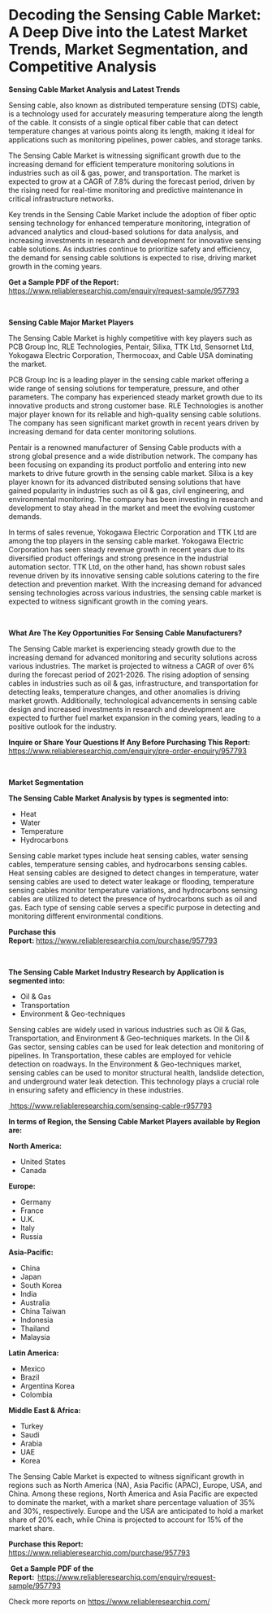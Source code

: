 <p><h1>Decoding the Sensing Cable Market: A Deep Dive into the Latest Market Trends, Market Segmentation, and Competitive Analysis</h1></p><p><strong>Sensing Cable Market Analysis and Latest Trends</strong></p>
<p><p>Sensing cable, also known as distributed temperature sensing (DTS) cable, is a technology used for accurately measuring temperature along the length of the cable. It consists of a single optical fiber cable that can detect temperature changes at various points along its length, making it ideal for applications such as monitoring pipelines, power cables, and storage tanks.</p><p>The Sensing Cable Market is witnessing significant growth due to the increasing demand for efficient temperature monitoring solutions in industries such as oil & gas, power, and transportation. The market is expected to grow at a CAGR of 7.8% during the forecast period, driven by the rising need for real-time monitoring and predictive maintenance in critical infrastructure networks.</p><p>Key trends in the Sensing Cable Market include the adoption of fiber optic sensing technology for enhanced temperature monitoring, integration of advanced analytics and cloud-based solutions for data analysis, and increasing investments in research and development for innovative sensing cable solutions. As industries continue to prioritize safety and efficiency, the demand for sensing cable solutions is expected to rise, driving market growth in the coming years.</p></p>
<p><strong>Get a Sample PDF of the Report:&nbsp;</strong> <a href="https://www.reliableresearchiq.com/enquiry/request-sample/957793">https://www.reliableresearchiq.com/enquiry/request-sample/957793</a></p>
<p>&nbsp;</p>
<p><strong>Sensing Cable Major Market Players</strong></p>
<p><p>The Sensing Cable Market is highly competitive with key players such as PCB Group Inc, RLE Technologies, Pentair, Silixa, TTK Ltd, Sensornet Ltd, Yokogawa Electric Corporation, Thermocoax, and Cable USA dominating the market. </p><p>PCB Group Inc is a leading player in the sensing cable market offering a wide range of sensing solutions for temperature, pressure, and other parameters. The company has experienced steady market growth due to its innovative products and strong customer base. RLE Technologies is another major player known for its reliable and high-quality sensing cable solutions. The company has seen significant market growth in recent years driven by increasing demand for data center monitoring solutions.</p><p>Pentair is a renowned manufacturer of Sensing Cable products with a strong global presence and a wide distribution network. The company has been focusing on expanding its product portfolio and entering into new markets to drive future growth in the sensing cable market. Silixa is a key player known for its advanced distributed sensing solutions that have gained popularity in industries such as oil & gas, civil engineering, and environmental monitoring. The company has been investing in research and development to stay ahead in the market and meet the evolving customer demands.</p><p>In terms of sales revenue, Yokogawa Electric Corporation and TTK Ltd are among the top players in the sensing cable market. Yokogawa Electric Corporation has seen steady revenue growth in recent years due to its diversified product offerings and strong presence in the industrial automation sector. TTK Ltd, on the other hand, has shown robust sales revenue driven by its innovative sensing cable solutions catering to the fire detection and prevention market. With the increasing demand for advanced sensing technologies across various industries, the sensing cable market is expected to witness significant growth in the coming years.</p></p>
<p>&nbsp;</p>
<p><strong>What Are The Key Opportunities For Sensing Cable Manufacturers?</strong></p>
<p><p>The Sensing Cable market is experiencing steady growth due to the increasing demand for advanced monitoring and security solutions across various industries. The market is projected to witness a CAGR of over 6% during the forecast period of 2021-2026. The rising adoption of sensing cables in industries such as oil & gas, infrastructure, and transportation for detecting leaks, temperature changes, and other anomalies is driving market growth. Additionally, technological advancements in sensing cable design and increased investments in research and development are expected to further fuel market expansion in the coming years, leading to a positive outlook for the industry.</p></p>
<p><strong>Inquire or Share Your Questions If Any Before Purchasing This Report:</strong> <a href="https://www.reliableresearchiq.com/enquiry/pre-order-enquiry/957793">https://www.reliableresearchiq.com/enquiry/pre-order-enquiry/957793</a></p>
<p>&nbsp;</p>
<p><strong>Market Segmentation</strong></p>
<p><strong>The Sensing Cable Market Analysis by types is segmented into:</strong></p>
<p><ul><li>Heat</li><li>Water</li><li>Temperature</li><li>Hydrocarbons</li></ul></p>
<p><p>Sensing cable market types include heat sensing cables, water sensing cables, temperature sensing cables, and hydrocarbons sensing cables. Heat sensing cables are designed to detect changes in temperature, water sensing cables are used to detect water leakage or flooding, temperature sensing cables monitor temperature variations, and hydrocarbons sensing cables are utilized to detect the presence of hydrocarbons such as oil and gas. Each type of sensing cable serves a specific purpose in detecting and monitoring different environmental conditions.</p></p>
<p><strong>Purchase this Report:&nbsp;</strong><a href="https://www.reliableresearchiq.com/purchase/957793">https://www.reliableresearchiq.com/purchase/957793</a></p>
<p>&nbsp;</p>
<p><strong>The Sensing Cable Market Industry Research by Application is segmented into:</strong></p>
<p><ul><li>Oil & Gas</li><li>Transportation</li><li>Environment & Geo-techniques</li></ul></p>
<p><p>Sensing cables are widely used in various industries such as Oil & Gas, Transportation, and Environment & Geo-techniques markets. In the Oil & Gas sector, sensing cables can be used for leak detection and monitoring of pipelines. In Transportation, these cables are employed for vehicle detection on roadways. In the Environment & Geo-techniques market, sensing cables can be used to monitor structural health, landslide detection, and underground water leak detection. This technology plays a crucial role in ensuring safety and efficiency in these industries.</p></p>
<p><a href="https://www.reliableresearchiq.com/sensing-cable-r957793">&nbsp;https://www.reliableresearchiq.com/sensing-cable-r957793</a></p>
<p><strong>In terms of Region, the Sensing Cable Market Players available by Region are:</strong></p>
<p>
    <p> <strong> North America: </strong>
        <ul>
            <li>United States</li>
            <li>Canada</li>
        </ul>
        </p> 
    <p> <strong> Europe: </strong>
        <ul>
            <li>Germany</li>
            <li>France</li>
            <li>U.K.</li>
            <li>Italy</li>
            <li>Russia</li>
        </ul>
        </p> 
    <p> <strong> Asia-Pacific: </strong>
        <ul>
            <li>China</li>
            <li>Japan</li>
            <li>South Korea</li>
            <li>India</li>
            <li>Australia</li>
            <li>China Taiwan</li>
            <li>Indonesia</li>
            <li>Thailand</li>
            <li>Malaysia</li>
        </ul>
        </p> 
    <p> <strong> Latin America: </strong>
        <ul>
            <li>Mexico</li>
            <li>Brazil</li>
            <li>Argentina Korea</li>
            <li>Colombia</li>
        </ul>
        </p> 
    <p> <strong> Middle East & Africa: </strong>
        <ul>
            <li>Turkey</li>
            <li>Saudi</li>
            <li>Arabia</li>
            <li>UAE</li>
            <li>Korea</li>
        </ul>
    </p>
    </p>
<p><p>The Sensing Cable Market is expected to witness significant growth in regions such as North America (NA), Asia Pacific (APAC), Europe, USA, and China. Among these regions, North America and Asia Pacific are expected to dominate the market, with a market share percentage valuation of 35% and 30%, respectively. Europe and the USA are anticipated to hold a market share of 20% each, while China is projected to account for 15% of the market share.</p></p>
<p><strong>Purchase this Report: </strong><a href="https://www.reliableresearchiq.com/purchase/957793">https://www.reliableresearchiq.com/purchase/957793</a></p>
<p>&nbsp;<strong>Get a Sample PDF of the Report:&nbsp;&nbsp;</strong><a href="https://www.reliableresearchiq.com/enquiry/request-sample/957793">https://www.reliableresearchiq.com/enquiry/request-sample/957793</a></p>
<p><strong></strong></p>
<p>Check more reports on <a href="https://www.reliableresearchiq.com/">https://www.reliableresearchiq.com/</a></p>